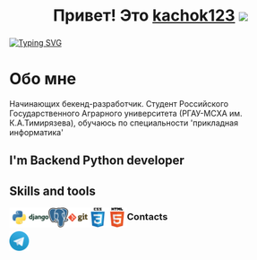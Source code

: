 <h1 align="center">Привет! Это <a href="https://github.com/bogomazov11" target="_blank">kachok123</a> 
<img src="https://github.com/blackcater/blackcater/raw/main/images/Hi.gif" height="32"/></h1>
<h3 align="center"></h3>

[![Typing SVG](https://readme-typing-svg.herokuapp.com?color=%2336BCF7&lines=Applied+computer+science+student)](https://git.io/typing-svg)

# Обо мне
Начинающих бекенд-разработчик. Студент Российского Государственного Аграрного университета (РГАУ-МСХА им. К.А.Тимирязева), обучаюсь по специальности 'прикладная информатика'



## I'm Backend Python developer

## Skills and tools
<img align="left" alt="HTML5" width="35px" src="https://raw.githubusercontent.com/github/explore/80688e429a7d4ef2fca1e82350fe8e3517d3494d/topics/python/python.png"/>
<img align="left" alt="HTML5" width="35px" src="https://raw.githubusercontent.com/github/explore/7456fdff59816d37ef383a6c8f32a26ff7332db2/topics/django/django.png"/>
<img align="left" alt="HTML5" width="35px" src="https://raw.githubusercontent.com/github/explore/80688e429a7d4ef2fca1e82350fe8e3517d3494d/topics/postgresql/postgresql.png"/>
<img align="left" alt="HTML5" width="35px" src="https://raw.githubusercontent.com/github/explore/80688e429a7d4ef2fca1e82350fe8e3517d3494d/topics/git/git.png"/>
<img align="left" alt="HTML5" width="35px" src="https://raw.githubusercontent.com/github/explore/80688e429a7d4ef2fca1e82350fe8e3517d3494d/topics/css/css.png"/>
<img align="left" alt="HTML5" width="35px" src="https://raw.githubusercontent.com/github/explore/80688e429a7d4ef2fca1e82350fe8e3517d3494d/topics/html/html.png"/>


### Contacts
<img align="left" alt="HTML5" width="35px" src="https://raw.githubusercontent.com/github/explore/80688e429a7d4ef2fca1e82350fe8e3517d3494d/topics/telegram/telegram.png"/>
